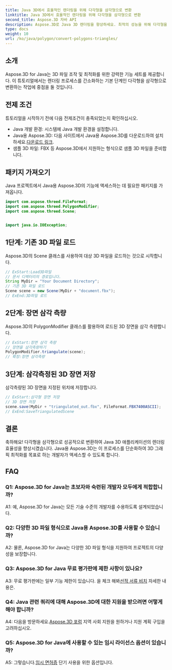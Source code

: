 ```yaml
---
title: Java 3D에서 효율적인 렌더링을 위해 다각형을 삼각형으로 변환
linktitle: Java 3D에서 효율적인 렌더링을 위해 다각형을 삼각형으로 변환
second_title: Aspose.3D 자바 API
description: Aspose.3D로 Java 3D 렌더링을 향상하세요. 최적의 성능을 위해 다각형을 삼각형으로 변환하는 방법을 알아보세요. 원활한 3D 개발 경험을 위해 지금 다운로드하세요.
type: docs
weight: 10
url: /ko/java/polygon/convert-polygons-triangles/
---
```

## 소개

Aspose.3D for Java는 3D 파일 조작 및 최적화를 위한 강력한 기능 세트를 제공합니다. 이 튜토리얼에서는 렌더링 프로세스를 간소화하는 기본 단계인 다각형을 삼각형으로 변환하는 작업에 중점을 둘 것입니다.

## 전제 조건

튜토리얼을 시작하기 전에 다음 전제조건이 충족되었는지 확인하십시오.

- Java 개발 환경: 시스템에 Java 개발 환경을 설정합니다.
-  Java용 Aspose.3D: 다음 사이트에서 Java용 Aspose.3D를 다운로드하여 설치하세요.[다운로드 링크](https://releases.aspose.com/3d/java/).
- 샘플 3D 파일: FBX 등 Aspose.3D에서 지원하는 형식으로 샘플 3D 파일을 준비합니다.

## 패키지 가져오기

Java 프로젝트에서 Java용 Aspose.3D의 기능에 액세스하는 데 필요한 패키지를 가져옵니다.

```java
import com.aspose.threed.FileFormat;
import com.aspose.threed.PolygonModifier;
import com.aspose.threed.Scene;


import java.io.IOException;
```

## 1단계: 기존 3D 파일 로드

Aspose.3D의 Scene 클래스를 사용하여 대상 3D 파일을 로드하는 것으로 시작합니다.

```java
// ExStart:Load3D파일
// 문서 디렉터리의 경로입니다.
String MyDir = "Your Document Directory";
// 기존 3D 파일 로드
Scene scene = new Scene(MyDir + "document.fbx");
// ExEnd:3D파일 로드
```

## 2단계: 장면 삼각 측량

Aspose.3D의 PolygonModifier 클래스를 활용하여 로드된 3D 장면을 삼각 측량합니다.

```java
// ExStart:장면 삼각 측량
// 장면을 삼각측량하기
PolygonModifier.triangulate(scene);
// 확장:장면 삼각측량
```

## 3단계: 삼각측정된 3D 장면 저장

삼각측량된 3D 장면을 지정된 위치에 저장합니다.

```java
// ExStart:삼각형 장면 저장
// 3D 장면 저장
scene.save(MyDir + "triangulated_out.fbx", FileFormat.FBX7400ASCII);
// ExEnd:SaveTriangulatedScene
```

## 결론

축하해요! 다각형을 삼각형으로 성공적으로 변환하여 Java 3D 애플리케이션의 렌더링 효율성을 향상시켰습니다. Java용 Aspose.3D는 이 프로세스를 단순화하여 3D 그래픽 최적화를 목표로 하는 개발자가 액세스할 수 있도록 합니다.

## FAQ

### Q1: Aspose.3D for Java는 초보자와 숙련된 개발자 모두에게 적합합니까?

A1: 예, Aspose.3D for Java는 모든 기술 수준의 개발자를 수용하도록 설계되었습니다.

### Q2: 다양한 3D 파일 형식으로 Java용 Aspose.3D를 사용할 수 있습니까?

A2: 물론, Aspose.3D for Java는 다양한 3D 파일 형식을 지원하여 프로젝트의 다양성을 보장합니다.

### Q3: Aspose.3D for Java 무료 평가판에 제한 사항이 있나요?

A3: 무료 평가판에는 일부 기능 제한이 있습니다. 을 체크 해봐[선적 서류 비치](https://reference.aspose.com/3d/java/) 자세한 내용은.

### Q4: Java 관련 쿼리에 대해 Aspose.3D에 대한 지원을 받으려면 어떻게 해야 합니까?

 A4: 다음을 방문하세요.[Aspose.3D 포럼](https://forum.aspose.com/c/3d/18) 지역 사회 지원을 원하거나 지원 계획 구입을 고려하십시오.

### Q5: Aspose.3D for Java에 사용할 수 있는 임시 라이선스 옵션이 있습니까?

 A5: 그렇습니다.[임시 면허증](https://purchase.aspose.com/temporary-license/) 단기 사용을 위한 옵션입니다.